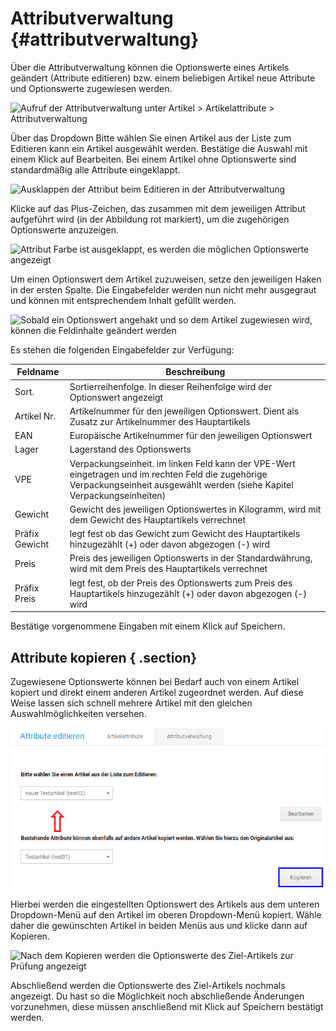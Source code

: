 # Attributverwaltung {#attributverwaltung}

Über die Attributverwaltung können die Optionswerte eines Artikels geändert \(Attribute editieren\) bzw. einem beliebigen Artikel neue Attribute und Optionswerte zugewiesen werden.

![](Bilder/Attributverwaltung.png "Aufruf der Attributverwaltung unter Artikel >
      Artikelattribute > Attributverwaltung")

Über das Dropdown Bitte wählen Sie einen Artikel aus der Liste zum Editieren kann ein Artikel ausgewählt werden. Bestätige die Auswahl mit einem Klick auf Bearbeiten. Bei einem Artikel ohne Optionswerte sind standardmäßig alle Attribute eingeklappt.

![](Bilder/AttributeEditieren.png "Ausklappen der Attribut beim Editieren in der
      Attributverwaltung")

Klicke auf das Plus-Zeichen, das zusammen mit dem jeweiligen Attribut aufgeführt wird \(in der Abbildung rot markiert\), um die zugehörigen Optionswerte anzuzeigen.

![](Bilder/AttributeEditieren_.png "Attribut Farbe ist ausgeklappt, es werden die
      möglichen Optionswerte angezeigt")

Um einen Optionswert dem Artikel zuzuweisen, setze den jeweiligen Haken in der ersten Spalte. Die Eingabefelder werden nun nicht mehr ausgegraut und können mit entsprechendem Inhalt gefüllt werden.

![](Bilder/AttributeEditieren_Optionswert.png "Sobald ein Optionswert angehakt und so dem Artikel zugewiesen
      wird, können die Feldinhalte geändert werden")

Es stehen die folgenden Eingabefelder zur Verfügung:

|Feldname|Beschreibung|
|--------|------------|
|Sort.|Sortierreihenfolge. In dieser Reihenfolge wird der Optionswert angezeigt|
|Artikel Nr.|Artikelnummer für den jeweiligen Optionswert. Dient als Zusatz zur Artikelnummer des Hauptartikels|
|EAN|Europäische Artikelnummer für den jeweiligen Optionswert|
|Lager|Lagerstand des Optionswerts|
|VPE|Verpackungseinheit. im linken Feld kann der VPE-Wert eingetragen und im rechten Feld die zugehörige Verpackungseinheit ausgewählt werden \(siehe Kapitel Verpackungseinheiten\)|
|Gewicht|Gewicht des jeweiligen Optionswertes in Kilogramm, wird mit dem Gewicht des Hauptartikels verrechnet|
|Präfix Gewicht|legt fest ob das Gewicht zum Gewicht des Hauptartikels hinzugezählt \(+\) oder davon abgezogen \(-\) wird|
|Preis|Preis des jeweiligen Optionswerts in der Standardwährung, wird mit dem Preis des Hauptartikels verrechnet|
|Präfix Preis|legt fest, ob der Preis des Optionswerts zum Preis des Hauptartikels hinzugezählt \(+\) oder davon abgezogen \(-\) wird|

Bestätige vorgenommene Eingaben mit einem Klick auf Speichern.

## Attribute kopieren { .section}

Zugewiesene Optionswerte können bei Bedarf auch von einem Artikel kopiert und direkt einem anderen Artikel zugeordnet werden. Auf diese Weise lassen sich schnell mehrere Artikel mit den gleichen Auswahlmöglichkeiten versehen.

![](Bilder/AttributeKopieren_.png "Kopieren der Optionswerte")

Hierbei werden die eingestellten Optionswert des Artikels aus dem unteren Dropdown-Menü auf den Artikel im oberen Dropdown-Menü kopiert. Wähle daher die gewünschten Artikel in beiden Menüs aus und klicke dann auf Kopieren.

![](Bilder/AttributeKopiert.png "Nach dem Kopieren werden die Optionswerte des Ziel-Artikels zur
        Prüfung angezeigt")

Abschließend werden die Optionswerte des Ziel-Artikels nochmals angezeigt. Du hast so die Möglichkeit noch abschließende Änderungen vorzunehmen, diese müssen anschließend mit Klick auf Speichern bestätigt werden.



